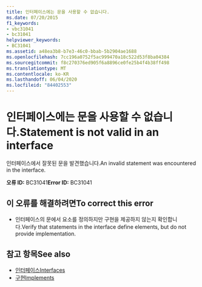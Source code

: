 ```yaml
---
title: 인터페이스에는 문을 사용할 수 없습니다.
ms.date: 07/20/2015
f1_keywords:
- vbc31041
- bc31041
helpviewer_keywords:
- BC31041
ms.assetid: a48ea3b8-b7e3-46c0-bbab-5b2904ae1688
ms.openlocfilehash: 7cc196a0752f5ac999470a18c522d53f8ba04384
ms.sourcegitcommit: f8c270376ed905f6a8896ce0fe25b4f4b38ff498
ms.translationtype: MT
ms.contentlocale: ko-KR
ms.lasthandoff: 06/04/2020
ms.locfileid: "84402553"
---
```

# <a name="statement-is-not-valid-in-an-interface"></a><span data-ttu-id="a3420-102">인터페이스에는 문을 사용할 수 없습니다.</span><span class="sxs-lookup"><span data-stu-id="a3420-102">Statement is not valid in an interface</span></span>
<span data-ttu-id="a3420-103">인터페이스에서 잘못된 문을 발견했습니다.</span><span class="sxs-lookup"><span data-stu-id="a3420-103">An invalid statement was encountered in the interface.</span></span>  
  
 <span data-ttu-id="a3420-104">**오류 ID:** BC31041</span><span class="sxs-lookup"><span data-stu-id="a3420-104">**Error ID:** BC31041</span></span>  
  
## <a name="to-correct-this-error"></a><span data-ttu-id="a3420-105">이 오류를 해결하려면</span><span class="sxs-lookup"><span data-stu-id="a3420-105">To correct this error</span></span>  
  
- <span data-ttu-id="a3420-106">인터페이스의 문에서 요소를 정의하지만 구현을 제공하지 않는지 확인합니다.</span><span class="sxs-lookup"><span data-stu-id="a3420-106">Verify that statements in the interface define elements, but do not provide implementation.</span></span>  
  
## <a name="see-also"></a><span data-ttu-id="a3420-107">참고 항목</span><span class="sxs-lookup"><span data-stu-id="a3420-107">See also</span></span>

- [<span data-ttu-id="a3420-108">인터페이스</span><span class="sxs-lookup"><span data-stu-id="a3420-108">Interfaces</span></span>](../programming-guide/language-features/interfaces/index.md)
- [<span data-ttu-id="a3420-109">구현</span><span class="sxs-lookup"><span data-stu-id="a3420-109">Implements</span></span>](../language-reference/statements/implements-clause.md)
